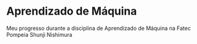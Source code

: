 # Aprendizado de Máquina
Meu progresso durante a disciplina de Aprendizado de Máquina na Fatec Pompeia Shunji Nishimura
